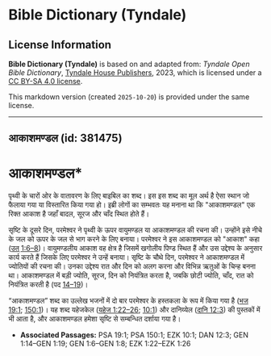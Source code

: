# Bible Dictionary (Tyndale)

## License Information

**Bible Dictionary (Tyndale)** is based on and adapted from: _Tyndale Open Bible Dictionary_, [Tyndale House Publishers](https://tyndaleopenresources.com/), 2023, which is licensed under a [CC BY-SA 4.0 license](https://creativecommons.org/licenses/by-sa/4.0/legalcode.en).

This markdown version (created `2025-10-20`) is provided under the same license.



--------------------------------

## आकाशमण्डल (id: 381475)

आकाशमण्डल\*
===========

पृथ्वी के चारों ओर के वातावरण के लिए बाइबिल का शब्द। इस इस शब्द का मूल अर्थ है ऐसा स्थान जो फैलाया गया या विस्तारित किया गया हो। इब्री लोगों का सम्भवतः यह मनाना था कि "आकाशमण्डल" एक रिक्त आकाश है जहाँ बादल, सूरज और चाँद स्थित होते हैं।

सृष्टि के दूसरे दिन, परमेश्वर ने पृथ्वी के ऊपर वायुमण्डल या आकाशमण्डल की रचना की। उन्होंने इसे नीचे के जल को ऊपर के जल से भाग करने के लिए बनाया। परमेश्वर ने इस आकाशमण्डल को "आकाश" कहा ([उत् 1:6–8](https://ref.ly/Gen1:6-Gen1:8))। वायुमण्डलीय आकाश वह क्षेत्र है जिसमें खगोलीय पिण्ड स्थित हैं और उस उद्देश्य के अनुसार कार्य करते हैं जिसके लिए परमेश्वर ने उन्हें बनाया। सृष्टि के चौथे दिन, परमेश्वर ने आकाशमण्डल में ज्योतियों की रचना की। उनका उद्देश्य रात और दिन को अलग करना और विभिन्न ऋतुओं के चिन्ह बनना था। आकाशमण्डल में बड़ी ज्योति, सूरज, दिन को नियंत्रित करता है, जबकि छोटी ज्योति, चाँद, रात को नियंत्रित करती है (पद [14–19](https://ref.ly/Gen1:14-Gen1:19))।

“आकाशमण्डल” शब्द का उल्लेख भजनों में दो बार परमेश्वर के हस्तकला के रूप में किया गया है ([भज 19:1](https://ref.ly/Ps19:1); [150:1](https://ref.ly/Ps150:1))। यह शब्द यहेजकेल ([यहेज 1:22–26](https://ref.ly/Ezek1:22-Ezek1:26); [10:1](https://ref.ly/Ezek10:1)) और दानिय्येल ([दानि 12:3](https://ref.ly/Dan12:3)) की पुस्तकों में भी आता है, और आकाशमण्डल हमेशा सृष्टि से सम्बन्धित दर्शाया गया है।

* **Associated Passages:** PSA 19:1; PSA 150:1; EZK 10:1; DAN 12:3; GEN 1:14–GEN 1:19; GEN 1:6–GEN 1:8; EZK 1:22–EZK 1:26

